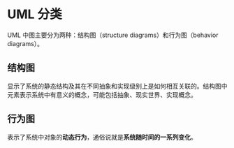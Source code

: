 # UML 分类

UML 中图主要分为两种：结构图（structure diagrams）和行为图（behavior diagrams）。

## 结构图

显示了系统的静态结构及其在不同抽象和实现级别上是如何相互关联的。结构图中元素表示系统中有意义的概念，可能包括抽象、现实世界、实现概念。

## 行为图

表示了系统中对象的**动态行为**，通俗说就是**系统随时间的一系列变化**。





